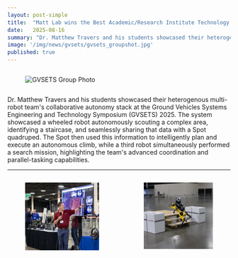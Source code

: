 ```yaml
---
layout: post-simple
title:  "Matt Lab wins the Best Academic/Research Institute Technology Demonstration at GVSETS 2025"
date:   2025-08-16
summary: "Dr. Matthew Travers and his students showcased their heterogenous multi-robot team's collaborative autonomy stack at ..."
image: '/img/news/gvsets/gvsets_groupshot.jpg'
published: true
---
```


<div class="columns is-centered">
    <div class="column is-three-fifths">
        <figure class="image">
            <img src="{{ page.image }}" alt="GVSETS Group Photo">
        </figure>
    </div>
</div>

Dr. Matthew Travers and his students showcased their heterogenous multi-robot team's collaborative autonomy stack at the Ground Vehicles Systems Engineering and Technology Symposium (GVSETS) 2025. The system showcased a wheeled robot autonomously scouting a complex area, identifying a staircase, and seamlessly sharing that data with a Spot quadruped. The Spot then used this information to intelligently plan and execute an autonomous climb, while a third robot simultaneously performed a search mission, highlighting the team's advanced coordination and parallel-tasking capabilities.

---

<div class="columns is-vcentered">
    <div class="column">
        <figure class="image is-4by3">
            <img src="/img/news/gvsets/gvsets_demo_1.jpg" alt="Demonstration in action" style="object-fit: contain;">
        </figure>
    </div>
    <div class="column">
        <figure class="image is-4by3">
            <img src="/img/news/gvsets/gvsets_demo_2.jpg" alt="Spot robot on staircase" style="object-fit: contain;">
        </figure>
    </div>
</div>
